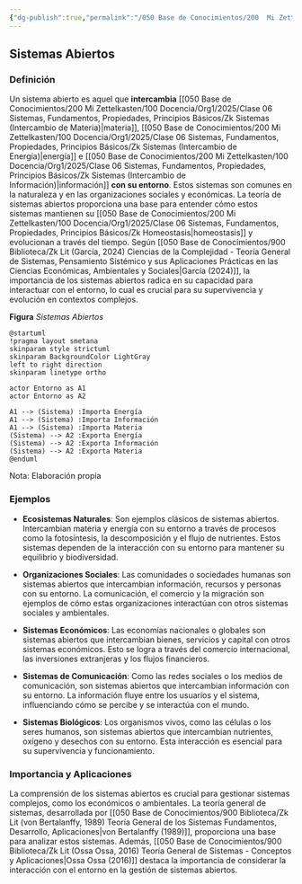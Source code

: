 ```yaml
---
{"dg-publish":true,"permalink":"/050 Base de Conocimientos/200  Mi Zettelkasten/100 Docencia/Org1/2025/Clase 06 Sistemas, Fundamentos, Propiedades, Principios Básicos/Zk Sistemas Abiertos/","tags":["digitalGarden"]}
---
```


## Sistemas Abiertos

### Definición

Un sistema abierto es aquel que **intercambia** [[050 Base de Conocimientos/200  Mi Zettelkasten/100 Docencia/Org1/2025/Clase 06 Sistemas, Fundamentos, Propiedades, Principios Básicos/Zk Sistemas (Intercambio de Materia)\|materia]], [[050 Base de Conocimientos/200  Mi Zettelkasten/100 Docencia/Org1/2025/Clase 06 Sistemas, Fundamentos, Propiedades, Principios Básicos/Zk Sistemas (Intercambio de Energía)\|energía]] e [[050 Base de Conocimientos/200  Mi Zettelkasten/100 Docencia/Org1/2025/Clase 06 Sistemas, Fundamentos, Propiedades, Principios Básicos/Zk Sistemas (Intercambio de Información)\|información]] **con su entorno**. Estos sistemas son comunes en la naturaleza y en las organizaciones sociales y económicas. La teoría de sistemas abiertos proporciona una base para entender cómo estos sistemas mantienen su [[050 Base de Conocimientos/200  Mi Zettelkasten/100 Docencia/Org1/2025/Clase 06 Sistemas, Fundamentos, Propiedades, Principios Básicos/Zk Homeostasis\|homeostasis]] y evolucionan a través del tiempo. Según [[050 Base de Conocimientos/900 Biblioteca/Zk Lit (García, 2024) Ciencias de la Complejidad - Teoría General de Sistemas, Pensamiento Sistémico y sus Aplicaciones Prácticas en las Ciencias Económicas, Ambientales y Sociales\|García (2024)]], la importancia de los sistemas abiertos radica en su capacidad para interactuar con el entorno, lo cual es crucial para su supervivencia y evolución en contextos complejos.

**Figura**
_Sistemas Abiertos_
```plantuml
@startuml
!pragma layout smetana
skinparam style strictuml
skinparam BackgroundColor LightGray
left to right direction
skinparam linetype ortho

actor Entorno as A1
actor Entorno as A2

A1 --> (Sistema) :Importa Energía
A1 --> (Sistema) :Importa Información
A1 --> (Sistema) :Importa Materia
(Sistema) --> A2 :Exporta Energía
(Sistema) --> A2 :Exporta Información
(Sistema) --> A2 :Exporta Materia
@enduml
```
Nota: Elaboración propia

### Ejemplos

- **Ecosistemas Naturales**: Son ejemplos clásicos de sistemas abiertos. Intercambian materia y energía con su entorno a través de procesos como la fotosíntesis, la descomposición y el flujo de nutrientes. Estos sistemas dependen de la interacción con su entorno para mantener su equilibrio y biodiversidad.

- **Organizaciones Sociales**: Las comunidades o sociedades humanas son sistemas abiertos que intercambian información, recursos y personas con su entorno. La comunicación, el comercio y la migración son ejemplos de cómo estas organizaciones interactúan con otros sistemas sociales y ambientales.

- **Sistemas Económicos**: Las economías nacionales o globales son sistemas abiertos que intercambian bienes, servicios y capital con otros sistemas económicos. Esto se logra a través del comercio internacional, las inversiones extranjeras y los flujos financieros.

- **Sistemas de Comunicación**: Como las redes sociales o los medios de comunicación, son sistemas abiertos que intercambian información con su entorno. La información fluye entre los usuarios y el sistema, influenciando cómo se percibe y se interactúa con el mundo.

- **Sistemas Biológicos**: Los organismos vivos, como las células o los seres humanos, son sistemas abiertos que intercambian nutrientes, oxígeno y desechos con su entorno. Esta interacción es esencial para su supervivencia y funcionamiento.

### Importancia y Aplicaciones

La comprensión de los sistemas abiertos es crucial para gestionar sistemas complejos, como los económicos o ambientales. La teoría general de sistemas, desarrollada por [[050 Base de Conocimientos/900 Biblioteca/Zk Lit (von Bertalanffy, 1989) Teoría General de los Sistemas Fundamentos, Desarrollo, Aplicaciones\|von Bertalanffy (1989)]], proporciona una base para analizar estos sistemas. Además, [[050 Base de Conocimientos/900 Biblioteca/Zk Lit (Ossa Ossa, 2016) Teoría General de Sistemas -  Conceptos y Aplicaciones\|Ossa Ossa (2016)]] destaca la importancia de considerar la interacción con el entorno en la gestión de sistemas abiertos.